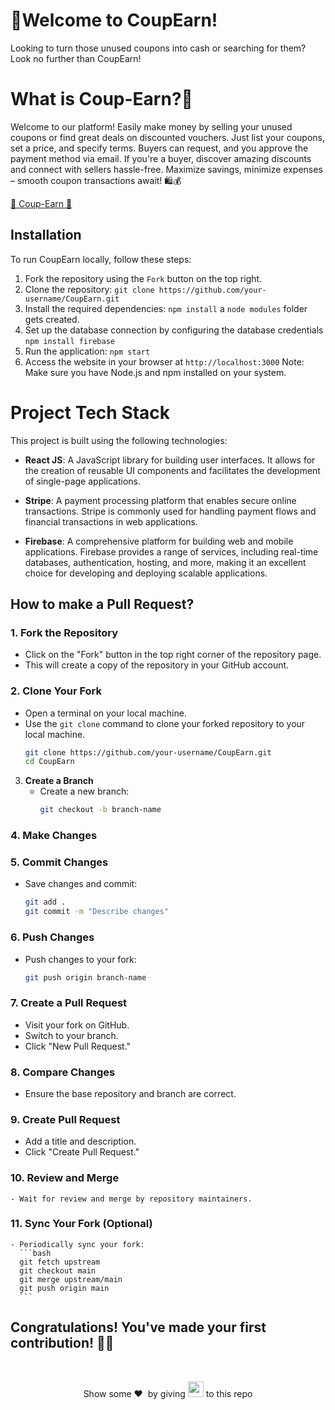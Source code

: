 # 🎉Welcome to CoupEarn!
Looking to turn those unused coupons into cash or searching for them? Look no further than CoupEarn!

# What is Coup-Earn?🎊
Welcome to our platform! Easily make money by selling your unused coupons or find great deals on discounted vouchers. Just list your coupons, set a price, and specify terms. Buyers can request, and you approve the payment method via email. If you're a buyer, discover amazing discounts and connect with sellers hassle-free. Maximize savings, minimize expenses – smooth coupon transactions await! 🛍️💰

[🌈 Coup-Earn 🌟](https://coup-earn.netlify.app/)


## Installation
To run CoupEarn locally, follow these steps:

1. Fork the repository using the `Fork` button on the top right.
1. Clone the repository: `git clone https://github.com/your-username/CoupEarn.git`
2. Install the required dependencies: `npm install` a `node modules` folder gets created.
3. Set up the database connection by configuring the database credentials `npm install firebase`
4. Run the application: `npm start`
5. Access the website in your browser at `http://localhost:3000`
Note: Make sure you have Node.js and npm installed on your system.

# Project Tech Stack

This project is built using the following technologies:

- **React JS**: A JavaScript library for building user interfaces. It allows for the creation of reusable UI components and facilitates the development of single-page applications.

- **Stripe**: A payment processing platform that enables secure online transactions. Stripe is commonly used for handling payment flows and financial transactions in web applications.

- **Firebase**: A comprehensive platform for building web and mobile applications. Firebase provides a range of services, including real-time databases, authentication, hosting, and more, making it an excellent choice for developing and deploying scalable applications.

## How to make a Pull Request?

### 1. Fork the Repository

- Click on the "Fork" button in the top right corner of the repository page.
- This will create a copy of the repository in your GitHub account.

### 2. Clone Your Fork

- Open a terminal on your local machine.
- Use the `git clone` command to clone your forked repository to your local machine.
  ```bash
  git clone https://github.com/your-username/CoupEarn.git
  cd CoupEarn

3. **Create a Branch**
   - Create a new branch:
     ```bash
     git checkout -b branch-name
     ```

### 4. Make Changes

### 5. Commit Changes
   - Save changes and commit:
     ```bash
     git add .
     git commit -m "Describe changes"
     ```

### 6. **Push Changes**
   - Push changes to your fork:
     ```bash
     git push origin branch-name
     ```

### 7. **Create a Pull Request**
   - Visit your fork on GitHub.
   - Switch to your branch.
   - Click "New Pull Request."

### 8. **Compare Changes**
   - Ensure the base repository and branch are correct.

### 9. **Create Pull Request**
   - Add a title and description.
   - Click "Create Pull Request."

### 10. **Review and Merge**
    - Wait for review and merge by repository maintainers.

### 11. **Sync Your Fork (Optional)**
    - Periodically sync your fork:
      ```bash
      git fetch upstream
      git checkout main
      git merge upstream/main
      git push origin main
      ```
<h2>Congratulations! You've made your first contribution! 🙌🏼</h2>

</br>
<p align = "center">
Show some ❤️&nbsp; by giving <img src="https://imgur.com/o7ncZFp.jpg" height=25px width=25px> to this repo
</p>
